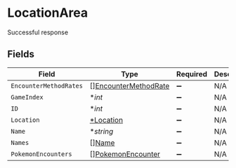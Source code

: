 # LocationArea

Successful response


## Fields

| Field                                                               | Type                                                                | Required                                                            | Description                                                         |
| ------------------------------------------------------------------- | ------------------------------------------------------------------- | ------------------------------------------------------------------- | ------------------------------------------------------------------- |
| `EncounterMethodRates`                                              | [][EncounterMethodRate](../../models/shared/encountermethodrate.md) | :heavy_minus_sign:                                                  | N/A                                                                 |
| `GameIndex`                                                         | **int*                                                              | :heavy_minus_sign:                                                  | N/A                                                                 |
| `ID`                                                                | **int*                                                              | :heavy_minus_sign:                                                  | N/A                                                                 |
| `Location`                                                          | [*Location](../../models/shared/location.md)                        | :heavy_minus_sign:                                                  | N/A                                                                 |
| `Name`                                                              | **string*                                                           | :heavy_minus_sign:                                                  | N/A                                                                 |
| `Names`                                                             | [][Name](../../models/shared/name.md)                               | :heavy_minus_sign:                                                  | N/A                                                                 |
| `PokemonEncounters`                                                 | [][PokemonEncounter](../../models/shared/pokemonencounter.md)       | :heavy_minus_sign:                                                  | N/A                                                                 |